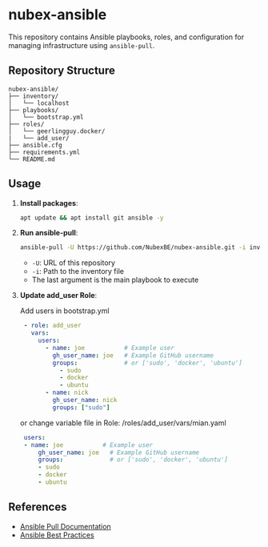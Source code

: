 # nubex-ansible

This repository contains Ansible playbooks, roles, and configuration for managing infrastructure using `ansible-pull`.

## Repository Structure

```
nubex-ansible/
├── inventory/
│   └── localhost
├── playbooks/
│   └── bootstrap.yml
├── roles/
│   └── geerlingguy.docker/ 
|   └── add_user/ 
├── ansible.cfg
├── requirements.yml
└── README.md
```


## Usage

1. **Install packages**:
    ```sh
    apt update && apt install git ansible -y
    ```

2. **Run ansible-pull**:
   ```sh
   ansible-pull -U https://github.com/NubexBE/nubex-ansible.git -i inventory/localhost playbooks/bootstrap.yml
   ```

   - `-U`: URL of this repository
   - `-i`: Path to the inventory file
   - The last argument is the main playbook to execute

3. **Update add_user Role**:
    
    Add users in bootstrap.yml

   ```yaml
    - role: add_user
      vars:
        users:
          - name: joe           # Example user
            gh_user_name: joe   # Example GitHub username
            groups:             # or ['sudo', 'docker', 'ubuntu']
              - sudo
              - docker
              - ubuntu
          - name: nick
            gh_user_name: nick
            groups: ["sudo"] 
   ```

   or change variable file in Role: /roles/add_user/vars/mian.yaml

   ```yaml
    users:
    - name: joe           # Example user
        gh_user_name: joe   # Example GitHub username
        groups:             # or ['sudo', 'docker', 'ubuntu']
        - sudo
        - docker
        - ubuntu
   ```

## References

- [Ansible Pull Documentation](https://docs.ansible.com/ansible/latest/cli/ansible-pull.html)
- [Ansible Best Practices](https://docs.ansible.com/ansible/latest/user_guide/playbooks_best_practices.html)
